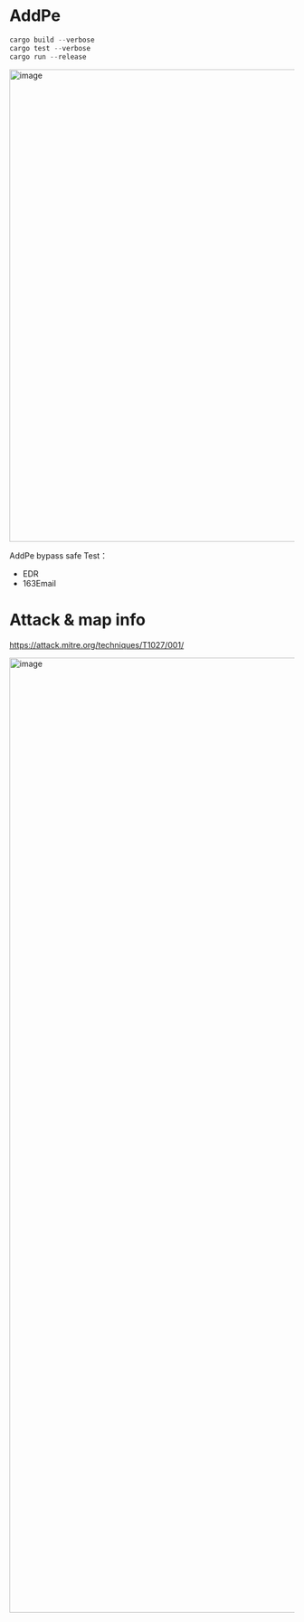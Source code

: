 # AddPe

```rust
cargo build --verbose
cargo test --verbose
cargo run --release
```

<img width="835" alt="image" src="https://github.com/noob-Engle/AddPe/assets/82130997/24f55405-9e69-404e-afe0-f2e456b9030b">


AddPe bypass safe Test：
- EDR
- 163Email


# Attack & map info

https://attack.mitre.org/techniques/T1027/001/


<img width="1688" alt="image" src="https://github.com/noob-Engle/AddPe/assets/82130997/a0d888c6-c34c-401c-9a46-bdec8d5af270">
